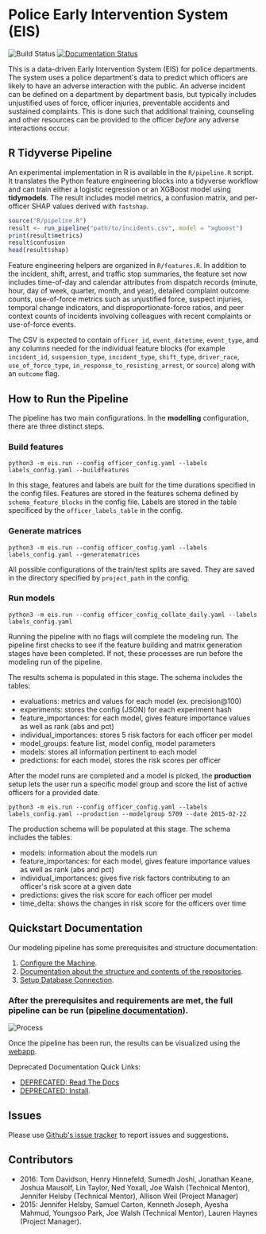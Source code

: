 # Police Early Intervention System (EIS)

![Build Status](https://travis-ci.org/dssg/police-eis.svg)
[![Documentation Status](https://readthedocs.org/projects/police-eis/badge/?version=latest)](http://police-eis.readthedocs.org/en/latest/?badge=latest)

This is a data-driven Early Intervention System (EIS) for police departments. The system uses a police department's data to predict which officers are likely to have an adverse interaction with the public. An adverse incident can be defined on a department by department basis, but typically includes unjustified uses of force, officer injuries, preventable accidents and sustained complaints. This is done such that additional training, counseling and other resources can be provided to the officer _before_ any adverse interactions occur.

## R Tidyverse Pipeline

An experimental implementation in R is available in the `R/pipeline.R` script.
It translates the Python feature engineering blocks into a tidyverse workflow
and can train either a logistic regression or an XGBoost model using
**tidymodels**.  The result includes model metrics, a confusion matrix, and
per-officer SHAP values derived with `fastshap`.

```r
source("R/pipeline.R")
result <- run_pipeline("path/to/incidents.csv", model = "xgboost")
print(result$metrics)
result$confusion
head(result$shap)
```

Feature engineering helpers are organized in `R/features.R`.  In addition to
the incident, shift, arrest, and traffic stop summaries, the feature set now
includes time-of-day and calendar attributes from dispatch records (minute,
hour, day of week, quarter, month, and year), detailed complaint outcome counts,
use-of-force metrics such as unjustified force, suspect injuries,
temporal change indicators, and disproportionate-force ratios, and peer
context counts of incidents involving colleagues with recent complaints or
use-of-force events.

The CSV is expected to contain `officer_id`, `event_datetime`, `event_type`, and
any columns needed for the individual feature blocks (for example
`incident_id`, `suspension_type`, `incident_type`, `shift_type`, `driver_race`,
`use_of_force_type`, `in_response_to_resisting_arrest`, or `source`) along
with an `outcome` flag.

## How to Run the Pipeline
The pipeline has two main configurations. In the **modelling** configuration, there are three distinct steps.

### Build features

`python3 -m eis.run --config officer_config.yaml --labels labels_config.yaml --buildfeatures`

In this stage, features and labels are built for the time durations specified in the config files.
Features are stored in the features schema defined by `schema_feature_blocks` in the config file. Labels are stored in the table specificed by the `officer_labels_table` in the config.

### Generate matrices

`python3 -m eis.run --config officer_config.yaml --labels labels_config.yaml --generatematrices`

All possible configurations of the train/test splits are saved. They are saved in the directory specified by `project_path` in the config.

### Run models

`python3 -m eis.run --config officer_config_collate_daily.yaml --labels labels_config.yaml`

Running the pipeline with no flags will complete the modeling run. The pipeline first checks to see if the feature building and matrix generation stages have been completed. If not, these processes are run before the modeling run of the pipeline.

The results schema is populated in this stage. The schema includes the tables:
* evaluations: metrics and values for each model (ex. precision@100)
* experiments: stores the config (JSON) for each experiment hash
* feature_importances: for each model, gives feature importance values as well as rank (abs and pct)
* individual_importances: stores 5 risk factors for each officer per model
* model_groups: feature list, model config, model parameters
* models: stores all information pertinent to each model
* predictions: for each model, stores the risk scores per officer

After the model runs are completed and a model is picked, the **production** setup lets the user run a specific model group and score the list of active officers for a provided date.

`python3 -m eis.run --config officer_config.yaml --labels labels_config.yaml --production --modelgroup 5709 --date 2015-02-22`

The production schema will be populated at this stage. The schema includes the tables:
* models: information about the models run
* feature_importances: for each model, gives feature importance values as well as rank (abs and pct)
* individual_importances: gives five risk factors contributing to an officer's risk score at a given date
* predictions: gives the risk score for each officer per model
* time_delta: shows the changes in risk score for the officers over time


## Quickstart Documentation

Our modeling pipeline has some prerequisites and structure documentation:

1.  [Configure the Machine](docs/config.md).
2.  [Documentation about the structure and contents of the repositories](docs/repository_documentation.md).
3.  [Setup Database Connection](docs/database_connection.md).

### After the prerequisites and requirements are met, the full pipeline can be run ([pipeline documentation](docs/repositories_dependencies_and_pipeline.md)).

![Process](docs/tableProces.png)

Once the pipeline has been run, the results can be visualized using the [webapp](https://github.com/dssg/tyra).

Deprecated Documentation Quick Links:


* [DEPRECATED: Read The Docs](https://police-eis.readthedocs.org/en/latest/)
* [DEPRECATED: Install](https://police-eis.readthedocs.org/en/latest/quickstart.html).

## Issues

Please use [Github's issue tracker](https://github.com/dssg/police-eis/issues/new) to report issues and suggestions.

## Contributors

* 2016: Tom Davidson, Henry Hinnefeld, Sumedh Joshi, Jonathan Keane, Joshua Mausolf, Lin Taylor, Ned Yoxall, Joe Walsh (Technical Mentor), Jennifer Helsby (Technical Mentor), Allison Weil (Project Manager)
* 2015: Jennifer Helsby, Samuel Carton, Kenneth Joseph, Ayesha Mahmud, Youngsoo Park, Joe Walsh (Technical Mentor), Lauren Haynes (Project Manager).
